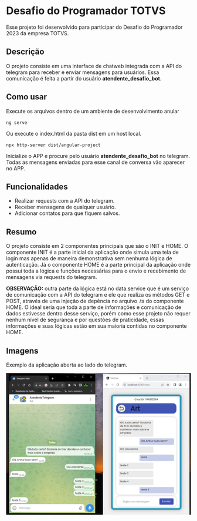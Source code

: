 # Desafio do Programador TOTVS

Esse projeto foi desenvolvido para participar do Desafio do Programador 2023 da empresa TOTVS.

## Descrição

O projeto consiste em uma interface de chatweb integrada com a API do telegram para receber e enviar mensagens para usuários.
Essa comunicação é feita a partir do usuário **atendente_desafio_bot**.

## Como usar

Execute os arquivos dentro de um ambiente de desenvolvimento anular
````
ng serve
````
Ou execute o index.html da pasta dist em um host local.
````
npx http-server dist/angular-project
````

Inicialize o APP e procure pelo usuário **atendente_desafio_bot** no telegram. Todas as mensagens enviadas para esse canal de conversa vão aparecer
no APP.

## Funcionalidades

* Realizar requests com a API do telegram.
* Receber mensagens de qualquer usuário.
* Adicionar contatos para que fiquem salvos.

## Resumo

O projeto consiste em 2 componentes principais que são o INIT e HOME. O componente INIT é a parte inicial da aplicação onde simula uma tela de login
mas apenas de maneira demonstrativa sem nenhuma lógica de autenticação. Já o componente HOME é a parte principal da aplicação onde possui toda a lógica
e funções necessárias para o envio e recebimento de mensagens via requests do telegram.

**OBSERVAÇÃO:** outra parte da lógica está no data.service que é um serviço de comunicação com a API do telegram e ele que realiza os métodos GET e POST,
através de uma injeção de depência no arquivo .ts do componente HOME. O ideal seria que toda a parte de informações e comunicação de dados estivesse
dentro desse serviço, porém como esse projeto não requer nenhum nível de segurança e por questões de praticidade, essas informações e suas lógicas
estão em sua maioria contidas no componente HOME.

## Imagens

Exemplo da aplicação aberta ao lado do telegram.

![exemplo](screenshots/exemplo.png "exemplo1")

